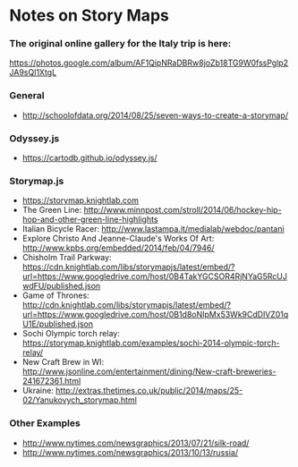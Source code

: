 # Notes on Story Maps

### The original online gallery for the Italy trip is here:
https://photos.google.com/album/AF1QipNRaDBRw8joZb18TG9W0fssPglp2JA9sQI1XtgL

### General
* http://schoolofdata.org/2014/08/25/seven-ways-to-create-a-storymap/

### Odyssey.js
* https://cartodb.github.io/odyssey.js/ 

### Storymap.js
* https://storymap.knightlab.com 
* The Green Line: http://www.minnpost.com/stroll/2014/06/hockey-hip-hop-and-other-green-line-highlights 
* Italian Bicycle Racer: http://www.lastampa.it/medialab/webdoc/pantani 
* Explore Christo And Jeanne-Claude's Works Of Art: http://www.kpbs.org/embedded/2014/feb/04/7946/ 
* Chisholm Trail Parkway: https://cdn.knightlab.com/libs/storymapjs/latest/embed/?url=https://www.googledrive.com/host/0B4TakYGCSOR4RjNYaG5RcUJwdFU/published.json
* Game of Thrones: http://cdn.knightlab.com/libs/storymapjs/latest/embed/?url=https://www.googledrive.com/host/0B1d8oNIpMx53Wk9CdDlVZ01qU1E/published.json
* Sochi Olympic torch relay:  https://storymap.knightlab.com/examples/sochi-2014-olympic-torch-relay/
* New Craft Brew in WI: http://www.jsonline.com/entertainment/dining/New-craft-breweries-241672361.html
* Ukraine: http://extras.thetimes.co.uk/public/2014/maps/25-02/Yanukovych_storymap.html

### Other Examples
* http://www.nytimes.com/newsgraphics/2013/07/21/silk-road/ 
* http://www.nytimes.com/newsgraphics/2013/10/13/russia/
